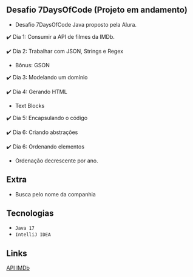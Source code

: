 ## Desafio 7DaysOfCode (Projeto em andamento)
 - Desafio 7DaysOfCode Java proposto pela Alura. 

✔️ Dia 1: Consumir a API de filmes da IMDb.
  
✔️ Dia 2: Trabalhar com JSON, Strings e Regex
 - Bônus: GSON

✔️ Dia 3: Modelando um domínio

✔️ Dia 4: Gerando HTML
 - Text Blocks

✔️ Dia 5: Encapsulando o código

✔️ Dia 6: Criando abstrações

✔️ Dia 6: Ordenando elementos
 - Ordenação decrescente por ano.

## Extra
- Busca pelo nome da companhia

## Tecnologias
- ``Java 17``
- ``IntelliJ IDEA``

## Links
[API IMDb](https://imdb-api.com/api)
